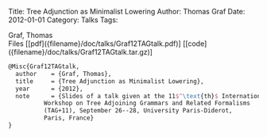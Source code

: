 Title: Tree Adjunction as Minimalist Lowering
Author: Thomas Graf
Date: 2012-01-01
Category: Talks
Tags: 

<div markdown class="authors">
Graf, Thomas
</div>

<div markdown class="files">
<span id="files-title">Files</span>
[[pdf]({filename}/doc/talks/Graf12TAGtalk.pdf)]
[[code]({filename}/doc/talks/Graf12TAGtalk.tar.gz)]
</div>

~~~latex
@Misc{Graf12TAGtalk,
  author	= {Graf, Thomas},
  title		= {Tree Adjunction as Minimalist Lowering},
  year		= {2012},
  note		= {Slides of a talk given at the 11$^\text{th}$ International
		  Workshop on Tree Adjoining Grammars and Related Formalisms
		  (TAG+11), September 26--28, University Paris-Diderot,
		  Paris, France}
}
~~~
